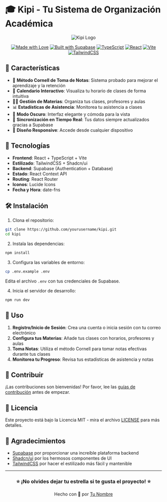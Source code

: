 # 🎓 Kipi - Tu Sistema de Organización Académica

<div align="center">

![Kipi Logo](public/favicon.ico)

[![Made with Love](https://img.shields.io/badge/Made%20with-Love-ff69b4.svg)](https://github.com/yourusername/kipi)
[![Built with Supabase](https://img.shields.io/badge/Built%20with-Supabase-3ECF8E?logo=supabase)](https://supabase.com)
[![TypeScript](https://img.shields.io/badge/TypeScript-007ACC?logo=typescript&logoColor=white)](https://www.typescriptlang.org/)
[![React](https://img.shields.io/badge/React-20232A?logo=react&logoColor=61DAFB)](https://reactjs.org/)
[![Vite](https://img.shields.io/badge/Vite-646CFF?logo=vite&logoColor=white)](https://vitejs.dev/)
[![TailwindCSS](https://img.shields.io/badge/Tailwind_CSS-38B2AC?logo=tailwind-css&logoColor=white)](https://tailwindcss.com/)

</div>

## 🌟 Características

- 📝 **Método Cornell de Toma de Notas**: Sistema probado para mejorar el aprendizaje y la retención
- 📅 **Calendario Interactivo**: Visualiza tu horario de clases de forma intuitiva
- 👩‍🏫 **Gestión de Materias**: Organiza tus clases, profesores y aulas
- 📊 **Estadísticas de Asistencia**: Monitorea tu asistencia a clases
- 🌙 **Modo Oscuro**: Interfaz elegante y cómoda para la vista
- 🔄 **Sincronización en Tiempo Real**: Tus datos siempre actualizados gracias a Supabase
- 📱 **Diseño Responsive**: Accede desde cualquier dispositivo

## 🚀 Tecnologías

- **Frontend**: React + TypeScript + Vite
- **Estilizado**: TailwindCSS + Shadcn/ui
- **Backend**: Supabase (Authentication + Database)
- **Estado**: React Context API
- **Routing**: React Router
- **Iconos**: Lucide Icons
- **Fecha y Hora**: date-fns

## 🛠️ Instalación

1. Clona el repositorio:
```bash
git clone https://github.com/yourusername/kipi.git
cd kipi
```

2. Instala las dependencias:
```bash
npm install
```

3. Configura las variables de entorno:
```bash
cp .env.example .env
```
Edita el archivo `.env` con tus credenciales de Supabase.

4. Inicia el servidor de desarrollo:
```bash
npm run dev
```

## 📖 Uso

1. **Registro/Inicio de Sesión**: Crea una cuenta o inicia sesión con tu correo electrónico
2. **Configura tus Materias**: Añade tus clases con horarios, profesores y aulas
3. **Toma Notas**: Utiliza el método Cornell para tomar notas efectivas durante tus clases
4. **Monitorea tu Progreso**: Revisa tus estadísticas de asistencia y notas

## 🤝 Contribuir

¡Las contribuciones son bienvenidas! Por favor, lee las [guías de contribución](CONTRIBUTING.md) antes de empezar.

## 📄 Licencia

Este proyecto está bajo la Licencia MIT - mira el archivo [LICENSE](LICENSE) para más detalles.

## 💖 Agradecimientos

- [Supabase](https://supabase.com) por proporcionar una increíble plataforma backend
- [Shadcn/ui](https://ui.shadcn.com) por los hermosos componentes de UI
- [TailwindCSS](https://tailwindcss.com) por hacer el estilizado más fácil y mantenible

---

<div align="center">

### ⭐ ¡No olvides dejar tu estrella si te gusta el proyecto! ⭐

Hecho con 💙 por [Tu Nombre](https://github.com/SrRalo)

</div>
